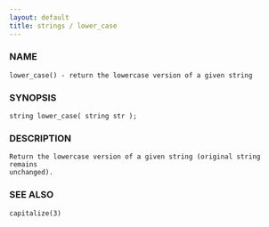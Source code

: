 ```yaml
---
layout: default
title: strings / lower_case
---
```


### NAME

    lower_case() - return the lowercase version of a given string

### SYNOPSIS

    string lower_case( string str );

### DESCRIPTION

    Return the lowercase version of a given string (original string remains
    unchanged).

### SEE ALSO

    capitalize(3)

